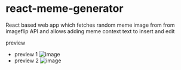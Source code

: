 # react-meme-generator
React based web app which fetches random meme image from from imageflip API and allows adding meme context text to insert and edit

preview

  - preview 1
  ![image](https://user-images.githubusercontent.com/62459983/180480123-a240ba7a-4000-4f47-999f-dd6fb7f1694f.png)
  - preview 2
  ![image](https://user-images.githubusercontent.com/62459983/180481151-591cb2b7-eaac-4503-a4bf-c1d7cc183cb2.png)

